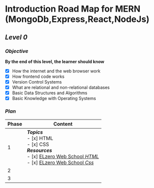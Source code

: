 # Introduction Road Map for MERN (MongoDb,Express,React,NodeJs)
## _Level 0_
### ***Objective***
**By the end of this level, the learner should know**
- [x] How the internet and the web browser work
- [x] How frontend code works
- [x] Version Control Systems
- [x] What are relational and non-relational databases
- [x] Basic Data Structures and Algorithms
- [x] Basic Knowledge with Operating Systems

### _Plan_

| Phase  | Content |
| ------------- | ------------- |
| 1  |***Topics***<br> - [x] HTML<br> - [x] CSS <br> ***Resources***  <br> - [x] [ELzero Web School _HTML_](https://www.youtube.com/watch?v=qfPUMV9J5yw&list=PLDoPjvoNmBAzhFD3niPAa1C1gXG4cs14J)   <br> - [x] [ELzero Web School _Css_](https://www.youtube.com/watch?v=qyVkLebgfzY&list=PLDoPjvoNmBAzhFD3niPAa1C1gXG4cs14J&index=2)  |
| 2  |   |
| 3  |   |
